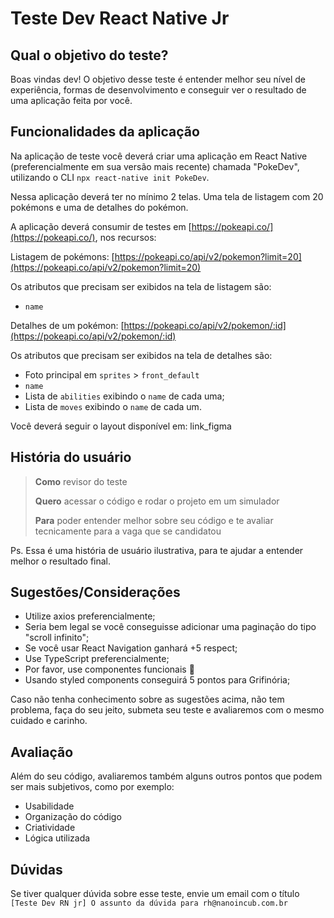 
# Teste Dev React Native Jr

## Qual o objetivo do teste?
Boas vindas dev! O objetivo desse teste é entender melhor seu nível de experiência, formas de desenvolvimento e conseguir ver o resultado de uma aplicação feita por você.

## Funcionalidades da aplicação

Na aplicação de teste você deverá criar uma aplicação em React Native (preferencialmente em sua versão mais recente) chamada "PokeDev", utilizando o CLI `npx react-native init PokeDev`.

Nessa aplicação deverá ter no mínimo 2 telas. Uma tela de listagem com 20 pokémons e uma de detalhes do pokémon.

A aplicação deverá consumir de testes em [https://pokeapi.co/](https://pokeapi.co/), nos recursos:

Listagem de pokémons: [https://pokeapi.co/api/v2/pokemon?limit=20](https://pokeapi.co/api/v2/pokemon?limit=20)

Os atributos que precisam ser exibidos na tela de listagem são:

-  `name`

Detalhes de um pokémon: [https://pokeapi.co/api/v2/pokemon/:id](https://pokeapi.co/api/v2/pokemon/:id)

Os atributos que precisam ser exibidos na tela de detalhes são:

- Foto principal em `sprites` > `front_default`
- `name`
- Lista de `abilities` exibindo o `name` de cada uma;
- Lista de `moves` exibindo o `name` de cada um.

Você deverá seguir o layout disponível em: link_figma

## História do usuário

> **Como** revisor do teste 
> 
> **Quero** acessar o código e rodar o projeto em um
> simulador 
> 
> **Para** poder entender melhor sobre seu código e te avaliar
> tecnicamente para a vaga que se candidatou

Ps. Essa é uma história de usuário ilustrativa, para te ajudar a entender melhor o resultado final.


## Sugestões/Considerações

- Utilize axios preferencialmente;
- Seria bem legal se você conseguisse adicionar uma paginação do tipo "scroll infinito";
- Se você usar React Navigation ganhará +5 respect;
- Use TypeScript preferencialmente;
- Por favor, use componentes funcionais 🙏
- Usando styled components conseguirá 5 pontos para Grifinória;

Caso não tenha conhecimento sobre as sugestões acima, não tem problema, faça do seu jeito, submeta seu teste e avaliaremos com o mesmo cuidado e carinho.

## Avaliação

Além do seu código, avaliaremos também alguns outros pontos que podem ser mais subjetivos, como por exemplo:

- Usabilidade
- Organização do código
- Criatividade
- Lógica utilizada

## Dúvidas

Se tiver qualquer dúvida sobre esse teste, envie um email com o título `[Teste Dev RN jr] O assunto da dúvida para rh@nanoincub.com.br`
